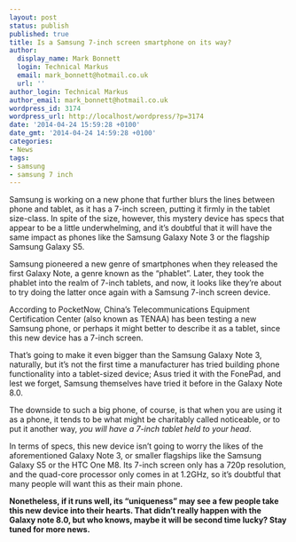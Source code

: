 ```yaml
---
layout: post
status: publish
published: true
title: Is a Samsung 7-inch screen smartphone on its way?
author:
  display_name: Mark Bonnett
  login: Technical Markus
  email: mark_bonnett@hotmail.co.uk
  url: ''
author_login: Technical Markus
author_email: mark_bonnett@hotmail.co.uk
wordpress_id: 3174
wordpress_url: http://localhost/wordpress/?p=3174
date: '2014-04-24 15:59:28 +0100'
date_gmt: '2014-04-24 14:59:28 +0100'
categories:
- News
tags:
- samsung
- samsung 7 inch
---
```

<p><span class="postStandFirst">Samsung is working on a new phone that further blurs the lines between phone and tablet, as it has a 7-inch screen, putting it firmly in the tablet size-class. In spite of the size, however, this mystery device has specs that appear to be a little underwhelming, and it&rsquo;s doubtful that it will have the same impact as phones like the Samsung Galaxy Note 3 or the flagship Samsung Galaxy S5.</span></p>
<p>Samsung pioneered a new genre of smartphones when they released the first Galaxy Note, a genre known as the &ldquo;phablet&rdquo;. Later, they took the phablet into the realm of 7-inch tablets, and now, it looks like they&rsquo;re about to try doing the latter once again with a Samsung 7-inch screen device.</p>
<p>According to PocketNow, China&rsquo;s&nbsp;Telecommunications Equipment Certification Center (also known as TENAA) has been testing a new Samsung phone, or perhaps it might better to describe it as a tablet, since this new device has a 7-inch screen.</p>
<p>That&rsquo;s going to make it even bigger than the Samsung Galaxy Note 3, naturally, but it&rsquo;s not the first time a manufacturer has tried building phone functionality into a tablet-sized device; Asus tried it with the FonePad, and lest we forget, Samsung themselves have tried it before in the Galaxy Note 8.0.</p>
<p>The downside to such a big phone, of course, is that when you are using it as a phone, it tends to be what might be charitably called noticeable, or to put it another way, <em>you will have a 7-inch tablet held to your head</em>.</p>
<p>In terms of specs, this new device isn&rsquo;t going to worry the likes of the aforementioned Galaxy Note 3, or smaller flagships like the Samsung Galaxy S5 or the HTC One M8. Its 7-inch screen only has a 720p resolution, and the quad-core processor only comes in at 1.2GHz, so it&rsquo;s doubtful that many people will want this as their main phone.</p>
<p><strong>Nonetheless, if it runs well, its &ldquo;uniqueness&rdquo; may see a few people take this new device into their hearts. That didn&rsquo;t really happen with the Galaxy note 8.0, but who knows, maybe it will be second time lucky? Stay tuned for more news. </strong></p>
